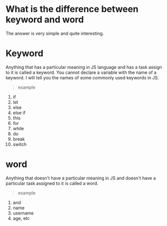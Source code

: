 # What is the difference between keyword and word

The answer is very simple and quite interesting. 

# Keyword 
Anything that has a particular meaning in JS language and has a task assign to it is called a keyword. You cannot declare a variable with the name of a keyword. I will tell you the names of some commonly used keywords in JS.

>example

1. if
2. let
3. else
4. else if
5. this
6. for
7. while
8. do
9. break
10. switch

# word
Anything that doesn't have a particular meaning in JS and doesn't have a particular task assigned to it is called a word.

>example

1. and
2. name
3. username
4. age, etc



